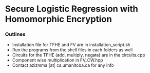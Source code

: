 # Secure Logistic Regression with Homomorphic Encryption

### Outlines

  - Installation file for TFHE and FV are in installation_script.sh 
  - Run the programs from the shell files in each folders as well
  - Circuits for the TFHE (add, multiply, negate) are in the circuits.cpp 
  - Component wise multiplication in FV_CW.hpp
  - Contact azizmma [at] cs.umanitoba.ca  for any info